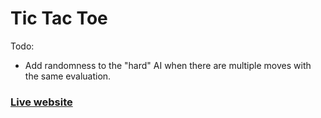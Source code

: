 # Tic Tac Toe
 Todo:
* Add randomness to the "hard" AI when there are multiple moves with the same evaluation.
### [Live website](https://keepflowing.github.io/tictactoe/)
